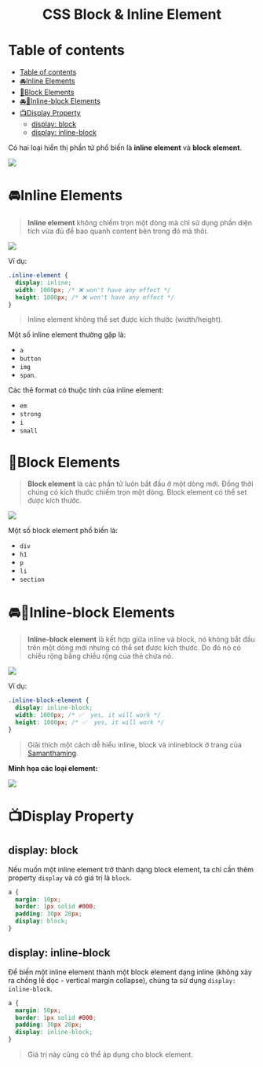 <link rel='stylesheet' href='../main.css'>

<div class="title"> 
    <center><h1 class="bigtitle">CSS Block & Inline Element</h1></center>
</div>

# Table of contents

- [Table of contents](#table-of-contents)
- [🚘Inline Elements](#inline-elements)
- [🚅Block Elements](#block-elements)
- [🚘🚅Inline-block Elements](#inline-block-elements)
- [📺Display Property](#display-property)
  - [display: block](#display-block)
  - [display: inline-block](#display-inline-block)

Có hai loại hiển thị phần tử phổ biến là **inline element** và **block element**.

<img src="./img/box1.png">

# 🚘Inline Elements

> **Inline element** không chiếm trọn một dòng mà chỉ sử dụng phần diện tích vừa đủ để bao quanh content bên trong đó mà thôi.

<img src="./img/box2.png">

Ví dụ:

```css
.inline-element {
  display: inline;
  width: 1000px; /* ❌ won't have any effect */
  height: 1000px; /* ❌ won't have any effect */
}
```

> Inline element không thể set được kích thước (width/height).

Một số inline element thường gặp là:

- `a`
- `button`
- `img`
- `span`.

Các thẻ format có thuộc tính của inline element:

- `em`
- `strong`
- `i`
- `small`

# 🚅Block Elements

> **Block element** là các phần tử luôn bắt đầu ở một dòng mới. Đồng thời chúng có kích thước chiếm trọn một dòng. Block element có thể set được kích thước.

<img src="./img/box3.png">

Một số block element phổ biến là:

- `div`
- `h1`
- `p`
- `li`
- `section`

# 🚘🚅Inline-block Elements

> **Inline-block element** là kết hợp giữa inline và block, nó không bắt đầu trên một dòng mới nhưng có thể set được kích thước. Do đó nó có chiều rộng bằng chiều rộng của thẻ chứa nó.

<img src="./img/box4.png">

Ví dụ:

```css
.inline-block-element {
  display: inline-block;
  width: 1000px; /* ✅  yes, it will work */
  height: 1000px; /* ✅  yes, it will work */
}
```

> Giải thích một cách dễ hiểu inline, block và inlineblock ở trang của [Samanthaming](https://www.samanthaming.com/pictorials/css-inline-vs-inlineblock-vs-block/#explained-in-non-dev-terms).

**Minh họa các loại element:**

<img src="./img/box5.png">

# 📺Display Property

## display: block

Nếu muốn một inline element trở thành dạng block element, ta chỉ cần thêm property `display` và có giá trị là `block`.

```css
a {
  margin: 10px;
  border: 1px solid #000;
  padding: 30px 20px;
  display: block;
}
```

## display: inline-block

Để biến một inline element thành một block element dạng inline (không xảy ra chồng lề dọc - vertical margin collapse), chúng ta sử dụng `display: inline-block`.

```css
a {
  margin: 50px;
  border: 1px solid #000;
  padding: 30px 20px;
  display: inline-block;
}
```

> Giá trị này cũng có thể áp dụng cho block element.
